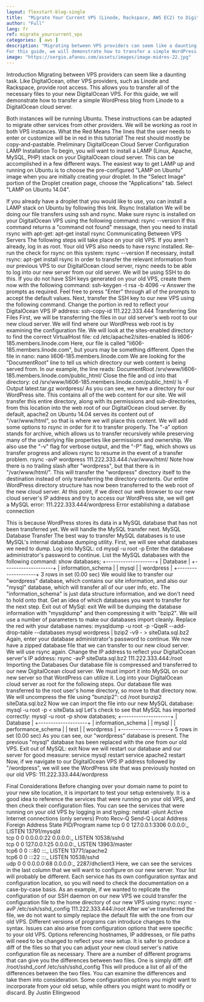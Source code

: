 ```yaml
---
layout: flexstart-blog-single
title:  "Migrate Your Current VPS (Linode, Rackspace, AWS EC2) to DigitalOcean"
author: "Full"
lang: fr
ref: migrate_yourcurrent_vps
categories: [ aws ]
description: "Migrating between VPS providers can seem like a daunting task. Like DigitalOcean, other VPS providers, such as Linode and Rackspace, provide root access. This allows you to transfer all of the necessary files to your new DigitalOcean VPS.
For this guide, we will demonstrate how to transfer a simple WordPress blog from Linode to a DigitalOcean cloud server."
image: "https://sergio.afanou.com/assets/images/image-midres-22.jpg"
---
```


Introduction
Migrating between VPS providers can seem like a daunting task. Like DigitalOcean, other VPS providers, such as Linode and Rackspace, provide root access. This allows you to transfer all of the necessary files to your new DigitalOcean VPS.
For this guide, we will demonstrate how to transfer a simple WordPress blog from Linode to a DigitalOcean cloud server.

Both instances will be running Ubuntu. These instructions can be adapted to migrate other services from other providers.
We will be working as root in both VPS instances.
What the Red Means
The lines that the user needs to enter or customize will be in red in this tutorial! The rest should mostly be copy-and-pastable.
Preliminary DigitalOcean Cloud Server Configuration
LAMP Installation
To begin, you will want to install a LAMP (Linux, Apache, MySQL, PHP) stack on your DigitalOcean cloud server. This can be accomplished in a few different ways.
The easiest way to get LAMP up and running on Ubuntu is to choose the pre-configured "LAMP on Ubuntu" image when you are initially creating your droplet. In the "Select Image" portion of the Droplet creation page, choose the "Applications" tab. Select "LAMP on Ubuntu 14.04".

If you already have a droplet that you would like to use, you can install a LAMP stack on Ubuntu by following this link.
Rsync Installation
We will be doing our file transfers using ssh and rsync. Make sure rsync is installed on your DigitalOcean VPS using the following command:
rsync --version
If this command returns a "command not found" message, then you need to install rsync with apt-get:
apt-get install rsync
Communicating Between VPS Servers
The following steps will take place on your old VPS. If you aren't already, log in as root.
Your old VPS also needs to have rsync installed. Re-run the check for rsync on this system:
rsync --version
If necessary, install rsync:
apt-get install rsync
In order to transfer the relevant information from our previous VPS to our DigitalOcean cloud server, rsync needs to be able to log into our new server from our old server. We will be using SSH to do this.
If you do not have SSH keys generated on your old VPS, create them now with the following command:
ssh-keygen -t rsa -b 4096 -v
Answer the prompts as required. Feel free to press "Enter" through all of the prompts to accept the default values.
Next, transfer the SSH key to our new VPS using the following command. Change the portion in red to reflect your DigitalOcean VPS IP address:
ssh-copy-id 111.222.333.444
Transferring Site Files
First, we will be transferring the files in our old server's web root to our new cloud server. We will find where our WordPress web root is by examining the configuration file. We will look at the sites-enabled directory to find the correct VirtualHost file:
cd /etc/apache2/sites-enabled
ls
li606-185.members.linode.com
Here, our file is called "li606-185.members.linode.com", but yours may be something different. Open the file in nano:
nano li606-185.members.linode.com
We are looking for the "DocumentRoot" line to tell us which directory our web content is being served from. In our example, the line reads:
DocumentRoot /srv/www/li606-185.members.linode.com/public_html/
Close the file and cd into that directory:
cd /srv/www/li606-185.members.linode.com/public_html/
ls -F
Output
latest.tar.gz wordpress/
As you can see, we have a directory for our WordPress site. This contains all of the web content for our site.
We will transfer this entire directory, along with its permissions and sub-directories, from this location into the web root of our DigitalOcean cloud server. By default, apache2 on Ubuntu 14.04 serves its content out of "/var/www/html", so that is where we will place this content.
We will add some options to rsync in order for it to transfer properly. The "-a" option stands for archive, which allows us to transfer recursively while preserving many of the underlying file properties like permissions and ownership.
We also use the "-v" flag for verbose output, and the "-P" flag, which shows us transfer progress and allows rsync to resume in the event of a transfer problem.
rsync -avP wordpress 111.222.333.444:/var/www/html/
Note how there is no trailing slash after "wordpress", but that there is in "/var/www/html/". This will transfer the "wordpress" directory itself to the destination instead of only transferring the directory contents.
Our entire WordPress directory structure has now been transferred to the web root of the new cloud server.
At this point, if we direct our web browser to our new cloud server's IP address and try to access our WordPress site, we will get a MySQL error:
111.222.333.444/wordpress
Error establishing a database connection

This is because WordPress stores its data in a MySQL database that has not been transferred yet. We will handle the MySQL transfer next.
MySQL Database Transfer
The best way to transfer MySQL databases is to use MySQL's internal database dumping utility. First, we will see what databases we need to dump. Log into MySQL:
cd
mysql -u root -p
Enter the database administrator's password to continue. List the MySQL databases with the following command:
show databases;
+--------------------+
| Database |
+--------------------+
| information_schema |
| mysql |
| wordpress |
+--------------------+
3 rows in set (0.00 sec)
We would like to transfer our "wordpress" database, which contains our site information, and also our "mysql" database, which will transfer all of our user info, etc. The "information_schema" is just data structure information, and we don't need to hold onto that.
Get an idea of which databases you want to transfer for the next step. Exit out of MySql:
exit
We will be dumping the database information with "mysqldump" and then compressing it with "bzip2". We will use a number of parameters to make our databases import cleanly. Replace the red with your database names:
mysqldump -u root -p -QqeR --add-drop-table --databases mysql wordpress | bzip2 -v9 - > siteData.sql.bz2
Again, enter your database administrator's password to continue.
We now have a zipped database file that we can transfer to our new cloud server. We will use rsync again. Change the IP address to reflect your DigitalOcean server's IP address:
rsync -avP siteData.sql.bz2 111.222.333.444:/root
Importing the Databases
Our database file is compressed and transferred to our new DigitalOcean cloud server. We must import it into MySQL on our new server so that WordPress can utilize it.
Log into your DigitalOcean cloud server as root for the following steps.
Our database file was transferred to the root user's home directory, so move to that directory now. We will uncompress the file using "bunzip2":
cd /root
bunzip2 siteData.sql.bz2
Now we can import the file into our new MySQL database:
mysql -u root -p < siteData.sql
Let's check to see that MySQL has imported correctly:
mysql -u root -p
show databases;
+--------------------+
| Database |
+--------------------+
| information_schema |
| mysql |
| performance_schema |
| test |
| wordpress |
+--------------------+
5 rows in set (0.00 sec)
As you can see, our "wordpress" database is present. The previous "mysql" database has been replaced with the one from our old VPS.
Exit out of MySQL:
exit
Now we will restart our database and our server for good measure:
service mysql restart
service apache2 restart
Now, if we navigate to our DigitalOcean VPS IP address followed by "/wordpress", we will see the WordPress site that was previously hosted on our old VPS:
111.222.333.444/wordpress

Final Considerations
Before changing over your domain name to point to your new site location, it is important to test your setup extensively.
It is a good idea to reference the services that were running on your old VPS, and then check their configuration files. You can see the services that were running on your old VPS by logging in and typing:
netstat -plunt
Active Internet connections (only servers)
Proto Recv-Q Send-Q Local Address Foreign Address State PID/Program name
tcp 0 0 127.0.0.1:3306 0.0.0.0:_ LISTEN 13791/mysqld  
tcp 0 0 0.0.0.0:22 0.0.0.0:_ LISTEN 10538/sshd  
tcp 0 0 127.0.0.1:25 0.0.0.0:_ LISTEN 13963/master  
tcp6 0 0 :::80 :::_ LISTEN 13771/apache2  
tcp6 0 0 :::22 :::_ LISTEN 10538/sshd  
udp 0 0 0.0.0.0:68 0.0.0.0:_ 2287/dhclient3
Here, we can see the services in the last column that we will want to configure on our new server. Your list will probably be different.
Each service has its own configuration syntax and configuration location, so you will need to check the documentation on a case-by-case basis.
As an example, if we wanted to replicate the configuration of our SSH daemon on our new VPS we could transfer the configuration file to the home directory of our new VPS using rsync:
rsync -avP /etc/ssh/sshd_config 111.222.333.444:/root
After we've transferred the file, we do not want to simply replace the default file with the one from our old VPS.
Different versions of programs can introduce changes to the syntax. Issues can also arise from configuration options that were specific to your old VPS. Options referencing hostnames, IP addresses, or file paths will need to be changed to reflect your new setup.
It is safer to produce a diff of the files so that you can adjust your new cloud server's native configuration file as necessary.
There are a number of different programs that can give you the differences between two files. One is simply diff:
diff /root/sshd_conf /etc/ssh/sshd_config
This will produce a list of all of the differences between the two files. You can examine the differences and take them into consideration. Some configuration options you might want to incorporate from your old setup, while others you might want to modify or discard.
By Justin Ellingwood
